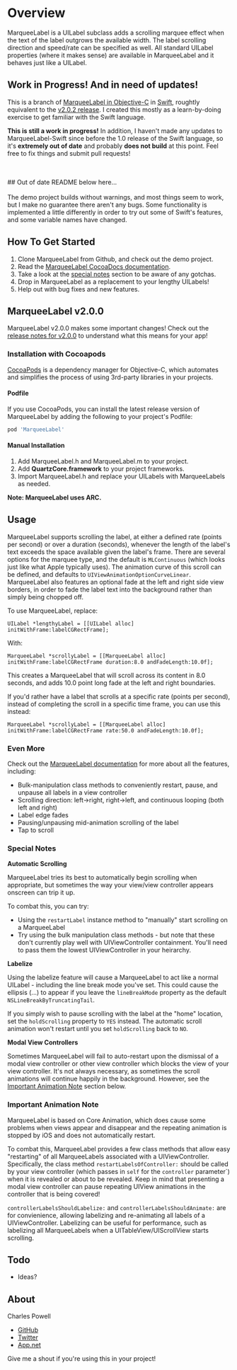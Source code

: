 Overview
============

MarqueeLabel is a UILabel subclass adds a scrolling marquee effect when the text of the label outgrows the available width. The label scrolling direction and speed/rate can be specified as well. All standard UILabel properties (where it makes sense) are available in MarqueeLabel and it behaves just like a UILabel.

## Work in Progress! And in need of updates!

This is a branch of [MarqueeLabel in Objective-C](https://github.com/cbpowell/MarqueeLabel) in [Swift](https://developer.apple.com/library/prerelease/mac/documentation/Swift/Conceptual/Swift_Programming_Language/index.html), roughtly equivalent to the [v2.0.2 release](https://github.com/cbpowell/MarqueeLabel/releases/tag/2.0.2). I created this mostly as a learn-by-doing exercise to get familiar with the Swift language.

__This is still a work in progress!__ In addition, I haven't made any updates to MarqueeLabel-Swift since before the 1.0 release of the Swift language, so it's __extremely out of date__ and probably __does not build__ at this point. Feel free to fix things and submit pull requests!

<br>
<br>
## Out of date README below here...
<br>
<br>
The demo project builds without warnings, and most things seem to work, but I make no guarantee there aren't any bugs. Some functionality is implemented a little differently in order to try out some of Swift's features, and some variable names have changed.

## How To Get Started

1. Clone MarqueeLabel from Github, and check out the demo project.
2. Read the [MarqueeLabel CocoaDocs documentation](http://cocoadocs.org/docsets/MarqueeLabel/).
3. Take a look at the [special notes](https://github.com/cbpowell/MarqueeLabel/blob/master/README.mdown#special-notes) section to be aware of any gotchas.
4. Drop in MarqueeLabel as a replacement to your lengthy UILabels!
5. Help out with bug fixes and new features.

## MarqueeLabel v2.0.0

MarqueeLabel v2.0.0 makes some important changes! Check out the [release notes for v2.0.0](https://github.com/cbpowell/MarqueeLabel/releases/tag/2.0.0) to understand what this means for your app!

### Installation with Cocoapods

[CocoaPods](http://cocoapods.org) is a dependency manager for Objective-C, which automates and simplifies the process of using 3rd-party libraries in your projects.

#### Podfile

If you use CocoaPods, you can install the latest release version of MarqueeLabel by adding the following to your project's Podfile:
```ruby
pod 'MarqueeLabel'
```

#### Manual Installation

1. Add MarqueeLabel.h and MarqueeLabel.m to your project.
2. Add **QuartzCore.framework** to your project frameworks.
3. Import MarqueeLabel.h and replace your UILabels with MarqueeLabels as needed.

**Note: MarqueeLabel uses ARC.**

## Usage

MarqueeLabel supports scrolling the label, at either a defined rate (points per second) or over a duration (seconds), whenever the length of the label's text exceeds the space available given the label's frame. There are several options for the marquee type, and the default is `MLContinuous` (which looks just like what Apple typically uses). The animation curve of this scroll can be defined, and defaults to `UIViewAnimationOptionCurveLinear`. MarqueeLabel also features an optional fade at the left and right side view borders, in order to fade the label text into the background rather than simply being chopped off.

To use MarqueeLabel, replace:

	UILabel *lengthyLabel = [[UILabel alloc] initWithFrame:labelCGRectFrame];
		
With:

	MarqueeLabel *scrollyLabel = [[MarqueeLabel alloc] initWithFrame:labelCGRectFrame duration:8.0 andFadeLength:10.0f];

This creates a MarqueeLabel that will scroll across its content in 8.0 seconds, and adds 10.0 point long fade at the left and right boundaries.

If you'd rather have a label that scrolls at a specific rate (points per second), instead of completing the scroll in a specific time frame, you can use this instead:

	MarqueeLabel *scrollyLabel = [[MarqueeLabel alloc] initWithFrame:labelCGRectFrame rate:50.0 andFadeLength:10.0f];

### Even More

Check out the [MarqueeLabel documentation](http://cocoadocs.org/docsets/MarqueeLabel/) for more about all the features, including:
- Bulk-manipulation class methods to conveniently restart, pause, and unpause all labels in a view controller
- Scrolling direction: left->right, right->left, and continuous looping (both left and right)
- Label edge fades
- Pausing/unpausing mid-animation scrolling of the label
- Tap to scroll

### Special Notes<a id="specialnotes"></a>

**Automatic Scrolling**

MarqueeLabel tries its best to automatically begin scrolling when appropriate, but sometimes the way your view/view controller appears onscreen can trip it up.

To combat this, you can try:
- Using the `restartLabel` instance method to "manually" start scrolling on a MarqueeLabel
- Try using the bulk manipulation class methods - but note that these don't currently play well with UIViewController containment. You'll need to pass them the lowest UIViewController in your heirarchy.

**Labelize**

Using the labelize feature will cause a MarqueeLabel to act like a normal UILabel - including the line break mode you've set. This could cause the ellipsis (...) to appear if you leave the `lineBreakMode` property as the default `NSLineBreakByTruncatingTail`.

If you simply wish to pause scrolling with the label at the "home" location, set the `holdScrolling` property to `YES` instead. The automatic scroll animation won't restart until you set `holdScrolling` back to `NO`.

**Modal View Controllers**

Sometimes MarqueeLabel will fail to auto-restart upon the dismissal of a modal view controller or other view controller which blocks the view of your view controller. It's not always necessary, as sometimes the scroll animations will continue happily in the background. However, see the [Important Animation Note](#important-animation-note) section below.

### Important Animation Note<a id="importantanimationnote"></a>
MarqueeLabel is based on Core Animation, which does cause some problems when views appear and disappear and the repeating animation is stopped by iOS and does not automatically restart.

To combat this, MarqueeLabel provides a few class methods that allow easy "restarting" of all MarqueeLabels associated with a UIViewController. Specifically, the class method `restartLabelsOfController:` should be called by your view controller (which passes in `self` for the `controller` parameter`) when it is revealed or about to be revealed. Keep in mind that presenting a modal view controller can pause repeating UIView animations in the controller that is being covered! 

`controllerLabelsShouldLabelize:` and `controllerLabelsShouldAnimate:` are for convienience, allowing labelizing and re-animating all labels of a UIViewController. Labelizing can be useful for performance, such as labelizing all MarqueeLabels when a UITableView/UIScrollView starts scrolling.

## Todo
- Ideas?

## About

Charles Powell
- [GitHub](http://github.com/cbpowell)
- [Twitter](http://twitter.com/seventhcolumn)
- [App.net](http://app.net/seventhcolumn)

Give me a shout if you're using this in your project!
